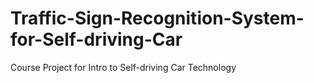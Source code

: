 # Traffic-Sign-Recognition-System-for-Self-driving-Car
Course Project for Intro to Self-driving Car Technology
